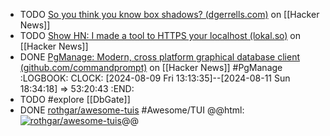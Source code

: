 - TODO [So you think you know box shadows? (dgerrells.com)](https://news.ycombinator.com/item?id=41024664) on [[Hacker News]]
- TODO [Show HN: I made a tool to HTTPS your localhost (lokal.so)](https://news.ycombinator.com/item?id=40985674) on [[Hacker News]]
- DONE [PgManage: Modern, cross platform graphical database client (github.com/commandprompt)](https://news.ycombinator.com/item?id=41024576) on [[Hacker News]] #PgManage
  :LOGBOOK:
  CLOCK: [2024-08-09 Fri 13:13:35]--[2024-08-11 Sun 18:34:18] =>  53:20:43
  :END:
- TODO #explore [[DbGate]]
- DONE [rothgar/awesome-tuis](https://github.com/rothgar/awesome-tuis) #Awesome/TUI
  @@html: <a href="https://github.com/rothgar/awesome-tuis/"><img src="https://github-readme-stats-astronomer.vercel.app/api/pin/?username=rothgar&repo=awesome-tuis&theme=tokyonight" alt="rothgar/awesome-tuis"/></a>@@